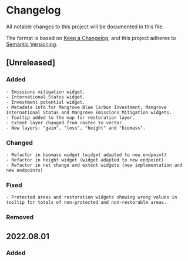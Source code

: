 # Changelog

All notable changes to this project will be documented in this file.

The format is based on [Keep a Changelog](https://keepachangelog.com/en/1.0.0/),
and this project adheres to [Semantic Versioning](https://semver.org/).

## [Unreleased]

### Added
    - Emissions mitigation widget.
    - International Status widget.
    - Investment potential widget.
    - Metadata info for Mangrove Blue Carbon Investment, Mangrove International Status and Mangrove Emissions Mitigation widgets.
    - Tooltip added to the map for restoration layer.
    - Extent layer changed from raster to vector.
    - New layers: "gain", "loss", "height" and "biomass".

### Changed
    - Refactor in biomass widget (widget adapted to new endpoint)
    - Refactor in height widget (widget adapted to new endpoint)
    - Refactor in net change and extent widgets (new implementation and new endpoints)
    
### Fixed
    - Protected areas and restoration widgets showing wrong values in tooltip for totals of non-protected and non-restorable areas.

### Removed


## 2022.08.01

### Added
